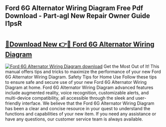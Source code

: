 ## Ford 6G Alternator Wiring Diagram Free Pdf Download - Part-agI New Repair Owner Guide l1psR

# <h2><a href="http://dftu81.blite.top/?on=Ford+6G+Alternator+Wiring+Diagram">🔗Download New 👉🔴 Ford 6G Alternator Wiring Diagram</a></h2>

[![Ford 6G Alternator Wiring Diagram download](https://i.imgur.com/lujVjoI.png)](http://dftu81.blite.top/?on=Ford+6G+Alternator+Wiring+Diagram)
Get the Most Out of It! This manual offers tips and tricks to maximize the performance of your new Ford 6G Alternator Wiring Diagram. Safety Tips for Home Use Follow these tips to ensure safe and secure use of your new Ford 6G Alternator Wiring Diagram at home. Ford 6G Alternator Wiring Diagram advanced features include augmented reality, voice recognition, customizable alerts, and multi-device compatibility, all accessible through the sleek and user-friendly interface. We believe that the Ford 6G Alternator Wiring Diagram has been a clear and concise resource in your quest to understand the functions and capabilities of your new item. If you need any assistance or have any questions, our customer service team is always available.
